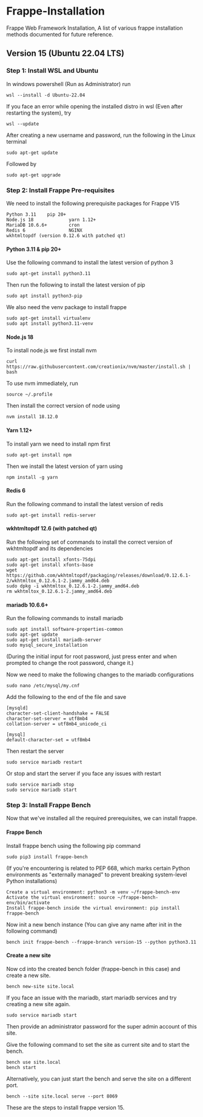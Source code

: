 # Frappe-Installation
Frappe Web Framework Installation, A list of various frappe installation methods documented for future reference.

## Version 15 (Ubuntu 22.04 LTS)
<h3><b> Step 1: Install WSL and Ubuntu </b></h3>

In windows powershell (Run as Administrator) run 

    wsl --install -d Ubuntu-22.04

If you face an error while opening the installed distro in wsl (Even after restarting the system), try

    wsl --update


After creating a new username and password, run the following in the Linux terminal
    
    sudo apt-get update

Followed by

    sudo apt-get upgrade
      
<h3><b> Step 2: Install Frappe Pre-requisites </b></h3>

We need to install the following prerequisite packages for Frappe V15

    Python 3.11    pip 20+  
    Node.js 18             yarn 1.12+ 
    MariaDB 10.6.6+        cron
    Redis 6                NGINX
    wkhtmltopdf (version 0.12.6 with patched qt)

#### Python 3.11 & pip 20+
Use the following command to install the latest version of python 3
    
    sudo apt-get install python3.11

Then run the following to install the latest version of pip

    sudo apt install python3-pip

We also need the venv package to install frappe

    sudo apt-get install virtualenv
    sudo apt install python3.11-venv
    
#### Node.js 18
To install node.js we first install nvm

    curl https://raw.githubusercontent.com/creationix/nvm/master/install.sh | bash

To use nvm immediately, run
    
    source ~/.profile

Then install the correct version of node using

    nvm install 18.12.0

#### Yarn 1.12+
To install yarn we need to install npm first

    sudo apt-get install npm

Then we install the latest version of yarn using

    npm install -g yarn

#### Redis 6
Run the following command to install the latest version of redis

    sudo apt-get install redis-server

#### wkhtmltopdf 12.6 (with patched qt)
Run the following set of commands to install the correct version of wkhtmltopdf and its dependencies

    sudo apt-get install xfonts-75dpi
    sudo apt-get install xfonts-base
    wget https://github.com/wkhtmltopdf/packaging/releases/download/0.12.6.1-2/wkhtmltox_0.12.6.1-2.jammy_amd64.deb
    sudo dpkg -i wkhtmltox_0.12.6.1-2.jammy_amd64.deb
    rm wkhtmltox_0.12.6.1-2.jammy_amd64.deb

#### mariadb 10.6.6+
Run the following commands to install mariadb

    sudo apt install software-properties-common
    sudo apt-get update
    sudo apt-get install mariadb-server
    sudo mysql_secure_installation

(During the initial input for root password, just press enter and when prompted to change the root password, change it.)

Now we need to make the following changes to the mariadb configurations

    sudo nano /etc/mysql/my.cnf

Add the following to the end of the file and save

    [mysqld]
    character-set-client-handshake = FALSE
    character-set-server = utf8mb4
    collation-server = utf8mb4_unicode_ci

    [mysql]
    default-character-set = utf8mb4

Then restart the server

    sudo service mariadb restart

Or stop and start the server if you face any issues with restart

    sudo service mariadb stop
    sudo service mariadb start
    
<h3><b> Step 3: Install Frappe Bench </b></h3>
Now that we've installed all the required prerequisites, we can install frappe.

#### Frappe Bench
Install frappe bench using the following pip command

    sudo pip3 install frappe-bench

(If you're encountering is related to PEP 668, which marks certain Python environments as "externally managed" to prevent breaking system-level Python installations)
    
    Create a virtual environment: python3 -m venv ~/frappe-bench-env
    Activate the virtual environment: source ~/frappe-bench-env/bin/activate
    Install frappe-bench inside the virtual environment: pip install frappe-bench

Now init a new bench instance (You can give any name after init in the following command)

    bench init frappe-bench --frappe-branch version-15 --python python3.11

#### Create a new site
Now cd into the created bench folder (frappe-bench in this case) and create a new site.

    bench new-site site.local

If you face an issue with the mariadb, start mariadb services and try creating a new site again.

    sudo service mariadb start

Then provide an administrator password for the super admin account of this site.

Give the following command to set the site as current site and to start the bench.

    bench use site.local
    bench start

Alternatively, you can just start the bench and serve the site on a different port.

    bench --site site.local serve --port 8069

These are the steps to install frappe version 15.
